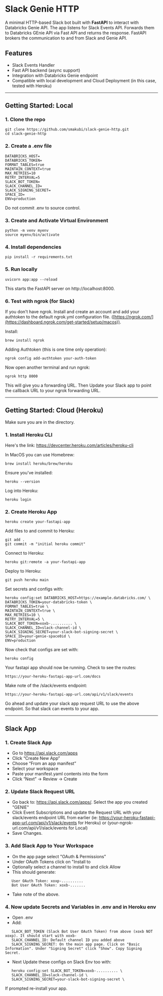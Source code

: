 # Slack Genie HTTP

A minimal HTTP-based Slack bot built with **FastAPI** to interact with Databricks Genie API. The app listens for Slack Events API. Forwards them to Databricks GEnie API via Fast API and returns the response. FastAPI brokers the communication to and from Slack and Genie API.


## Features
- Slack Events Handler
- Fast API backend (async support)
- Integration with Databricks Genie endpoint
- Compatible with local development and Cloud Deployment (in this case, tested with Heroku)

---
## Getting Started: Local
### 1. Clone the repo
```
git clone https://github.com/smakubi/slack-genie-http.git
cd slack-genie-http
```

### 2. Create a .env file
```
DATABRICKS_HOST=
DATABRICKS_TOKEN=
FORMAT_TABLES=true
MAINTAIN_CONTEXT=true
MAX_RETRIES=10
RETRY_INTERVAL=5
SLACK_BOT_TOKEN=
SLACK_CHANNEL_ID=
SLACK_SIGNING_SECRET=
SPACE_ID=
ENV=production
```
Do not commit .env to source control.

### 3. Create and Activate Virtual Environment
```
python -m venv myenv
source myenv/bin/activate
```
### 4. Install dependencies
```
pip install -r requirements.txt
```

### 5. Run locally
```
uvicorn app:app --reload
```
This starts the FastAPI server on http://localhost:8000.

### 6. Test with ngrok (for Slack)
If you don't have ngrok. Install and create an account and add your authtoken to the default ngrok.yml configuration file.
 ([https://ngrok.com/](https://dashboard.ngrok.com/get-started/setup/macos)). 

 Install:
 ```
brew install ngrok
```

Adding Authtoken (this is one time only operation):
```
ngrok config add-authtoken your-auth-token
```
Now open another terminal and run ngrok:
```
ngrok http 8000
```
This will give you a forwarding URL. Then Update your Slack app to point the callback URL to your ngrok forwarding URL.

---
## Getting Started: Cloud (Heroku)
Make sure you are in the directory.
### 1. Install Heroku CLI
Here's the link: https://devcenter.heroku.com/articles/heroku-cli

In MacOS you can use Homebrew:
```
brew install heroku/brew/heroku
```
Ensure you've installed:
```
heroku --version
```

Log into Heroku:
```
heroku login
```

### 2. Create Heroku App
```
heroku create your-fastapi-app
```
Add files to and commit to Heroku:
```
git add .
git commit -m "initial heroku commit"
```

Connect to Heroku:
```
heroku git:remote -a your-fastapi-app
```

Deploy to Heroku:
```
git push heroku main
```

Set secrets and configs with:
```
heroku config:set DATABRICKS_HOST=https://example.databricks.com/ \
DATABRICKS_TOKEN=your-databricks-token \
FORMAT_TABLES=true \
MAINTAIN_CONTEXT=true \
MAX_RETRIES=10 \
RETRY_INTERVAL=5 \
SLACK_BOT_TOKEN=xoxb-.......... \
SLACK_CHANNEL_ID=slack-channel-id \
SLACK_SIGNING_SECRET=your-slack-bot-signing-secret \
SPACE_ID=your-genie-space0id \
ENV=production
```

Now check that configs are set with:
```
heroku config
```

Your fastapi app should now be running.
Check to see the routes:
```
https://your-heroku-fastapi-app-url.com/docs
```
Make note of the /slack/events endpoint:
```
https://your-heroku-fastapi-app-url.com/api/v1/slack/events
```
Go ahead and update your slack app request URL to use the above endpoint. So that slack can events to your app.


---
## Slack App
### 1. Create Slack App
- Go to https://api.slack.com/apps
- Click “Create New App”
- Choose “From an app manifest”
- Select your workspace
- Paste your manifest.yaml contents into the form
- Click “Next” → Review → Create

### 2. Update Slack Request URL
- Go back to: https://api.slack.com/apps/. Select the app you created "GENIE"
- Click Event Subscriptions and update the Request URL with your slack/events endpoint URL from earlier (ie: https://your-heroku-fastapi-app-url.com/api/v1/slack/events for Heroku) or (your-ngrok-url.com/api/v1/slack/events for Local)
- Save Changes.

### 3. Add Slack App to Your Workspace
- On the app page select "OAuth & Permissions"
- Under OAuth Tokens click on "Install to <Your Workspace Name>
- Optionally select a channel to install to and click Allow
- This should generate:
```
   User OAuth Token: xoxp-..........
   Bot User OAuth Token: xoxb-.......
```
- Take note of the above.

### 4. Now update Secrets and Variables in .env and in Heroku env
- Open .env
- Add:
```
   SLACK_BOT_TOKEN (Slack Bot User OAuth Token) from above (xoxb NOT xoxp). It should start with xoxb-
   SLACK_CHANNEL_ID: Default channel ID you added above 
   SLACK_SIGNING_SECRET: On the main app page. Click on "Basic Information". Under "Signing Secret" click "Show". Copy Signing Secret.
```

- Next Update these configs on Slack Env too with:
```
   heroku config:set SLACK_BOT_TOKEN=xoxb-.......... \
   SLACK_CHANNEL_ID=slack-channel-id \
   SLACK_SIGNING_SECRET=your-slack-bot-signing-secret \
```

If prompted re-install your app.